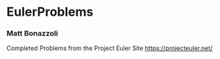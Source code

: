 # EulerProblems
### Matt Bonazzoli

Completed Problems from the Project Euler Site
https://projecteuler.net/
